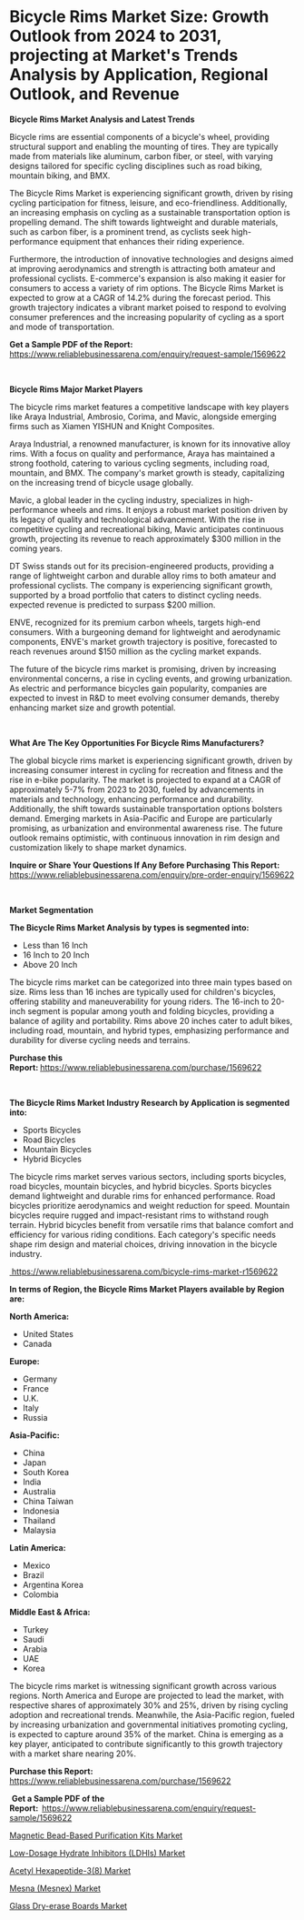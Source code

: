 <p><h1>Bicycle Rims Market Size: Growth Outlook from 2024 to 2031, projecting at Market's Trends Analysis by Application, Regional Outlook, and Revenue</h1></p><p><strong>Bicycle Rims Market Analysis and Latest Trends</strong></p>
<p><p>Bicycle rims are essential components of a bicycle's wheel, providing structural support and enabling the mounting of tires. They are typically made from materials like aluminum, carbon fiber, or steel, with varying designs tailored for specific cycling disciplines such as road biking, mountain biking, and BMX. </p><p>The Bicycle Rims Market is experiencing significant growth, driven by rising cycling participation for fitness, leisure, and eco-friendliness. Additionally, an increasing emphasis on cycling as a sustainable transportation option is propelling demand. The shift towards lightweight and durable materials, such as carbon fiber, is a prominent trend, as cyclists seek high-performance equipment that enhances their riding experience.</p><p>Furthermore, the introduction of innovative technologies and designs aimed at improving aerodynamics and strength is attracting both amateur and professional cyclists. E-commerce's expansion is also making it easier for consumers to access a variety of rim options. The Bicycle Rims Market is expected to grow at a CAGR of 14.2% during the forecast period. This growth trajectory indicates a vibrant market poised to respond to evolving consumer preferences and the increasing popularity of cycling as a sport and mode of transportation.</p></p>
<p><strong>Get a Sample PDF of the Report:&nbsp;</strong> <a href="https://www.reliablebusinessarena.com/enquiry/request-sample/1569622?utm_campaign=1556&utm_medium=2&utm_source=Github&utm_content=ia&utm_term=14102024&utm_id=bicycle-rims">https://www.reliablebusinessarena.com/enquiry/request-sample/1569622</a></p>
<p>&nbsp;</p>
<p><strong>Bicycle Rims Major Market Players</strong></p>
<p><p>The bicycle rims market features a competitive landscape with key players like Araya Industrial, Ambrosio, Corima, and Mavic, alongside emerging firms such as Xiamen YISHUN and Knight Composites. </p><p>Araya Industrial, a renowned manufacturer, is known for its innovative alloy rims. With a focus on quality and performance, Araya has maintained a strong foothold, catering to various cycling segments, including road, mountain, and BMX. The company's market growth is steady, capitalizing on the increasing trend of bicycle usage globally.</p><p>Mavic, a global leader in the cycling industry, specializes in high-performance wheels and rims. It enjoys a robust market position driven by its legacy of quality and technological advancement. With the rise in competitive cycling and recreational biking, Mavic anticipates continuous growth, projecting its revenue to reach approximately $300 million in the coming years.</p><p>DT Swiss stands out for its precision-engineered products, providing a range of lightweight carbon and durable alloy rims to both amateur and professional cyclists. The company is experiencing significant growth, supported by a broad portfolio that caters to distinct cycling needs. expected revenue is predicted to surpass $200 million.</p><p>ENVE, recognized for its premium carbon wheels, targets high-end consumers. With a burgeoning demand for lightweight and aerodynamic components, ENVE's market growth trajectory is positive, forecasted to reach revenues around $150 million as the cycling market expands.</p><p>The future of the bicycle rims market is promising, driven by increasing environmental concerns, a rise in cycling events, and growing urbanization. As electric and performance bicycles gain popularity, companies are expected to invest in R&D to meet evolving consumer demands, thereby enhancing market size and growth potential.</p></p>
<p>&nbsp;</p>
<p><strong>What Are The Key Opportunities For Bicycle Rims Manufacturers?</strong></p>
<p><p>The global bicycle rims market is experiencing significant growth, driven by increasing consumer interest in cycling for recreation and fitness and the rise in e-bike popularity. The market is projected to expand at a CAGR of approximately 5-7% from 2023 to 2030, fueled by advancements in materials and technology, enhancing performance and durability. Additionally, the shift towards sustainable transportation options bolsters demand. Emerging markets in Asia-Pacific and Europe are particularly promising, as urbanization and environmental awareness rise. The future outlook remains optimistic, with continuous innovation in rim design and customization likely to shape market dynamics.</p></p>
<p><strong>Inquire or Share Your Questions If Any Before Purchasing This Report:</strong> <a href="https://www.reliablebusinessarena.com/enquiry/pre-order-enquiry/1569622?utm_campaign=1556&utm_medium=2&utm_source=Github&utm_content=ia&utm_term=14102024&utm_id=bicycle-rims">https://www.reliablebusinessarena.com/enquiry/pre-order-enquiry/1569622</a></p>
<p>&nbsp;</p>
<p><strong>Market Segmentation</strong></p>
<p><strong>The Bicycle Rims Market Analysis by types is segmented into:</strong></p>
<p><ul><li>Less than 16 Inch</li><li>16 Inch to 20 Inch</li><li>Above 20 Inch</li></ul></p>
<p><p>The bicycle rims market can be categorized into three main types based on size. Rims less than 16 inches are typically used for children's bicycles, offering stability and maneuverability for young riders. The 16-inch to 20-inch segment is popular among youth and folding bicycles, providing a balance of agility and portability. Rims above 20 inches cater to adult bikes, including road, mountain, and hybrid types, emphasizing performance and durability for diverse cycling needs and terrains.</p></p>
<p><strong>Purchase this Report:&nbsp;</strong><a href="https://www.reliablebusinessarena.com/purchase/1569622?utm_campaign=1556&utm_medium=2&utm_source=Github&utm_content=ia&utm_term=14102024&utm_id=bicycle-rims">https://www.reliablebusinessarena.com/purchase/1569622</a></p>
<p>&nbsp;</p>
<p><strong>The Bicycle Rims Market Industry Research by Application is segmented into:</strong></p>
<p><ul><li>Sports Bicycles</li><li>Road Bicycles</li><li>Mountain Bicycles</li><li>Hybrid Bicycles</li></ul></p>
<p><p>The bicycle rims market serves various sectors, including sports bicycles, road bicycles, mountain bicycles, and hybrid bicycles. Sports bicycles demand lightweight and durable rims for enhanced performance. Road bicycles prioritize aerodynamics and weight reduction for speed. Mountain bicycles require rugged and impact-resistant rims to withstand rough terrain. Hybrid bicycles benefit from versatile rims that balance comfort and efficiency for various riding conditions. Each category's specific needs shape rim design and material choices, driving innovation in the bicycle industry.</p></p>
<p><a href="https://www.reliablebusinessarena.com/bicycle-rims-market-r1569622?utm_campaign=1556&utm_medium=2&utm_source=Github&utm_content=ia&utm_term=14102024&utm_id=bicycle-rims">&nbsp;https://www.reliablebusinessarena.com/bicycle-rims-market-r1569622</a></p>
<p><strong>In terms of Region, the Bicycle Rims Market Players available by Region are:</strong></p>
<p>
    <p> <strong> North America: </strong>
        <ul>
            <li>United States</li>
            <li>Canada</li>
        </ul>
        </p> 
    <p> <strong> Europe: </strong>
        <ul>
            <li>Germany</li>
            <li>France</li>
            <li>U.K.</li>
            <li>Italy</li>
            <li>Russia</li>
        </ul>
        </p> 
    <p> <strong> Asia-Pacific: </strong>
        <ul>
            <li>China</li>
            <li>Japan</li>
            <li>South Korea</li>
            <li>India</li>
            <li>Australia</li>
            <li>China Taiwan</li>
            <li>Indonesia</li>
            <li>Thailand</li>
            <li>Malaysia</li>
        </ul>
        </p> 
    <p> <strong> Latin America: </strong>
        <ul>
            <li>Mexico</li>
            <li>Brazil</li>
            <li>Argentina Korea</li>
            <li>Colombia</li>
        </ul>
        </p> 
    <p> <strong> Middle East & Africa: </strong>
        <ul>
            <li>Turkey</li>
            <li>Saudi</li>
            <li>Arabia</li>
            <li>UAE</li>
            <li>Korea</li>
        </ul>
    </p>
    </p>
<p><p>The bicycle rims market is witnessing significant growth across various regions. North America and Europe are projected to lead the market, with respective shares of approximately 30% and 25%, driven by rising cycling adoption and recreational trends. Meanwhile, the Asia-Pacific region, fueled by increasing urbanization and governmental initiatives promoting cycling, is expected to capture around 35% of the market. China is emerging as a key player, anticipated to contribute significantly to this growth trajectory with a market share nearing 20%.</p></p>
<p><strong>Purchase this Report: </strong><a href="https://www.reliablebusinessarena.com/purchase/1569622?utm_campaign=1556&utm_medium=2&utm_source=Github&utm_content=ia&utm_term=14102024&utm_id=bicycle-rims">https://www.reliablebusinessarena.com/purchase/1569622</a></p>
<p>&nbsp;<strong>Get a Sample PDF of the Report:&nbsp;&nbsp;</strong><a href="https://www.reliablebusinessarena.com/enquiry/request-sample/1569622?utm_campaign=1556&utm_medium=2&utm_source=Github&utm_content=ia&utm_term=14102024&utm_id=bicycle-rims">https://www.reliablebusinessarena.com/enquiry/request-sample/1569622</a></p>
<p><strong></strong></p>
<p><p><a href="https://www.linkedin.com/pulse/global-perspectives-magnetic-bead-based-purification-kits-market-aeqhf?trk=public_post_embed_feed-article-content&utm_campaign=1556&utm_medium=2&utm_source=Github&utm_content=ia&utm_term=14102024&utm_id=bicycle-rims">Magnetic Bead-Based Purification Kits Market</a></p><p><a href="https://www.linkedin.com/pulse/exploring-low-dosage-hydrate-inhibitors-ldhis-market-dynamics-nj7zf?trk=public_post_embed_feed-article-content&utm_campaign=1556&utm_medium=2&utm_source=Github&utm_content=ia&utm_term=14102024&utm_id=bicycle-rims">Low-Dosage Hydrate Inhibitors (LDHIs) Market</a></p><p><a href="https://www.linkedin.com/pulse/acetyl-hexapeptide-38-market-size-segmentation-trends-growth-rnsvf?trk=public_post_embed_feed-article-content&utm_campaign=1556&utm_medium=2&utm_source=Github&utm_content=ia&utm_term=14102024&utm_id=bicycle-rims">Acetyl Hexapeptide-3(8) Market</a></p><p><a href="https://www.linkedin.com/pulse/investment-opportunities-mesna-mesnex-sector-risk-analysis-kpmjf?trk=public_post_embed_feed-article-content&utm_campaign=1556&utm_medium=2&utm_source=Github&utm_content=ia&utm_term=14102024&utm_id=bicycle-rims">Mesna (Mesnex) Market</a></p><p><a href="https://www.linkedin.com/pulse/glass-dry-erase-boards-market-segmentation-applications-types-1s0ff?trk=public_post_embed_feed-article-content&utm_campaign=1556&utm_medium=2&utm_source=Github&utm_content=ia&utm_term=14102024&utm_id=bicycle-rims">Glass Dry-erase Boards Market</a></p></p>